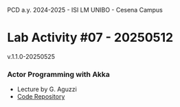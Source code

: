 PCD a.y. 2024-2025 - ISI LM UNIBO - Cesena Campus

# Lab Activity #07 - 20250512

v.1.1.0-20250525

### Actor Programming with Akka

- Lecture by G. Aguzzi
- [Code Repository](https://github.com/cric96/pcd-lab-akka-actors)



